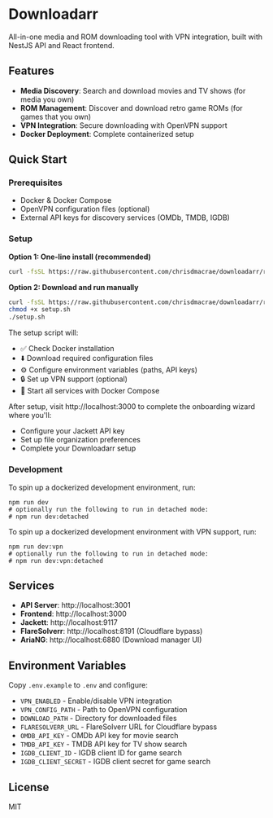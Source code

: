 # Downloadarr

All-in-one media and ROM downloading tool with VPN integration, built with NestJS API and React frontend.

## Features

- **Media Discovery**: Search and download movies and TV shows (for media you own)
- **ROM Management**: Discover and download retro game ROMs (for games that you own)
- **VPN Integration**: Secure downloading with OpenVPN support
- **Docker Deployment**: Complete containerized setup

## Quick Start

### Prerequisites

- Docker & Docker Compose
- OpenVPN configuration files (optional)
- External API keys for discovery services (OMDb, TMDB, IGDB)

### Setup

**Option 1: One-line install (recommended)**
```bash
curl -fsSL https://raw.githubusercontent.com/chrisdmacrae/downloadarr/refs/heads/main/setup.sh | bash
```

**Option 2: Download and run manually**
```bash
curl -fsSL https://raw.githubusercontent.com/chrisdmacrae/downloadarr/refs/heads/main/setup.sh -o setup.sh
chmod +x setup.sh
./setup.sh
```

The setup script will:
- ✅ Check Docker installation
- ⬇️ Download required configuration files
- ⚙️ Configure environment variables (paths, API keys)
- 🔒 Set up VPN support (optional)
- 🚀 Start all services with Docker Compose

After setup, visit http://localhost:3000 to complete the onboarding wizard where you'll:
- Configure your Jackett API key
- Set up file organization preferences
- Complete your Downloadarr setup

### Development

To spin up a dockerized development environment, run:

```
npm run dev
# optionally run the following to run in detached mode:
# npm run dev:detached
```

To spin up a dockerized development environment with VPN support, run:

```
npm run dev:vpn
# optionally run the following to run in detached mode:
# npm run dev:vpn:detached
```

## Services

- **API Server**: http://localhost:3001
- **Frontend**: http://localhost:3000
- **Jackett**: http://localhost:9117
- **FlareSolverr**: http://localhost:8191 (Cloudflare bypass)
- **AriaNG**: http://localhost:6880 (Download manager UI)

## Environment Variables

Copy `.env.example` to `.env` and configure:

- `VPN_ENABLED` - Enable/disable VPN integration
- `VPN_CONFIG_PATH` - Path to OpenVPN configuration
- `DOWNLOAD_PATH` - Directory for downloaded files
- `FLARESOLVERR_URL` - FlareSolverr URL for Cloudflare bypass
- `OMDB_API_KEY` - OMDb API key for movie search
- `TMDB_API_KEY` - TMDB API key for TV show search
- `IGDB_CLIENT_ID` - IGDB client ID for game search
- `IGDB_CLIENT_SECRET` - IGDB client secret for game search

## License

MIT
